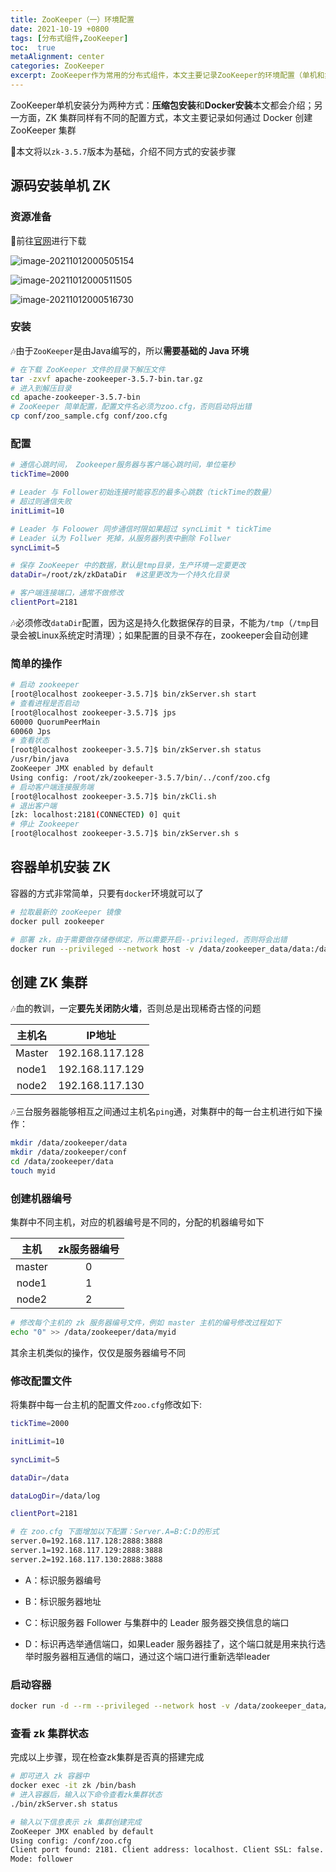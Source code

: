 ```yaml
---
title: ZooKeeper（一）环境配置
date: 2021-10-19 +0800
tags: [分布式组件,ZooKeeper]
toc:  true
metaAlignment: center
categories: ZooKeeper
excerpt: ZooKeeper作为常用的分布式组件，本文主要记录ZooKeeper的环境配置（单机和集群）
---
```

<!-- toc -->


ZooKeeper单机安装分为两种方式：**压缩包安装**和**Docker安装**本文都会介绍；另一方面，ZK 集群同样有不同的配置方式，本文主要记录如何通过 Docker 创建 ZooKeeper 集群

:dart:本文将以`zk-3.5.7`版本为基础，介绍不同方式的安装步骤

## 源码安装单机 ZK

### 资源准备

:book:前往[官网](https://zookeeper.apache.org/  )进行下载

![image-20211012000505154](/assets/images/zookeeper/image-20211012000505154.png)

![image-20211012000511505](/assets/images/zookeeper/image-20211012000511505.png)

![image-20211012000516730](/assets/images/zookeeper/image-20211012000516730.png)

### 安装

:notes:由于`ZooKeeper`是由Java编写的，所以**需要基础的 Java 环境**

```bash
# 在下载 ZooKeeper 文件的目录下解压文件
tar -zxvf apache-zookeeper-3.5.7-bin.tar.gz 
# 进入到解压目录
cd apache-zookeeper-3.5.7-bin
# ZooKeeper 简单配置，配置文件名必须为zoo.cfg，否则启动将出错
cp conf/zoo_sample.cfg conf/zoo.cfg
```

### 配置

```bash
# 通信心跳时间， Zookeeper服务器与客户端心跳时间，单位毫秒
tickTime=2000

# Leader 与 Follower初始连接时能容忍的最多心跳数（tickTime的数量）
# 超过则通信失败
initLimit=10

# Leader 与 Foloower 同步通信时限如果超过 syncLimit * tickTime
# Leader 认为 Follwer 死掉，从服务器列表中删除 Follwer
syncLimit=5

# 保存 ZooKeeper 中的数据，默认是tmp目录，生产环境一定要更改
dataDir=/root/zk/zkDataDir	#这里更改为一个持久化目录

# 客户端连接端口，通常不做修改
clientPort=2181
```

:notes:必须修改`dataDir`配置，因为这是持久化数据保存的目录，不能为`/tmp`（`/tmp`目录会被Linux系统定时清理）；如果配置的目录不存在，zookeeper会自动创建

### 简单的操作

```bash
# 启动 zookeeper
[root@localhost zookeeper-3.5.7]$ bin/zkServer.sh start
# 查看进程是否启动
[root@localhost zookeeper-3.5.7]$ jps
60000 QuorumPeerMain
60060 Jps
# 查看状态
[root@localhost zookeeper-3.5.7]$ bin/zkServer.sh status
/usr/bin/java
ZooKeeper JMX enabled by default
Using config: /root/zk/zookeeper-3.5.7/bin/../conf/zoo.cfg
# 启动客户端连接服务端
[root@localhost zookeeper-3.5.7]$ bin/zkCli.sh
# 退出客户端
[zk: localhost:2181(CONNECTED) 0] quit
# 停止 Zookeeper
[root@localhost zookeeper-3.5.7]$ bin/zkServer.sh s
```

## 容器单机安装 ZK

容器的方式非常简单，只要有`docker`环境就可以了

```bash
# 拉取最新的 zooKeeper 镜像
docker pull zookeeper

# 部署 zk，由于需要做存储卷绑定，所以需要开启--privileged，否则将会出错
docker run --privileged --network host -v /data/zookeeper_data/data:/data -v /data/zookeeper_data/conf:/conf  --name zk-2181 zookeeper
```

## 创建 ZK 集群

:notes:血的教训，一定**要先关闭防火墙**，否则总是出现稀奇古怪的问题

| 主机名 |     IP地址      |
| :----: | :-------------: |
| Master | 192.168.117.128 |
| node1  | 192.168.117.129 |
| node2  | 192.168.117.130 |

:notes:三台服务器能够相互之间通过主机名`ping`通，对集群中的每一台主机进行如下操作：

```bash
mkdir /data/zookeeper/data
mkdir /data/zookeeper/conf
cd /data/zookeeper/data
touch myid
```

### 创建机器编号

集群中不同主机，对应的机器编号是不同的，分配的机器编号如下

|  主机  | zk服务器编号 |
| :----: | :----------: |
| master |      0       |
| node1  |      1       |
| node2  |      2       |

```bash
# 修改每个主机的 zk 服务器编号文件，例如 master 主机的编号修改过程如下
echo "0" >> /data/zookeeper/data/myid
```

其余主机类似的操作，仅仅是服务器编号不同

### 修改配置文件

将集群中每一台主机的配置文件`zoo.cfg`修改如下:

```bash
tickTime=2000

initLimit=10

syncLimit=5

dataDir=/data

dataLogDir=/data/log

clientPort=2181

# 在 zoo.cfg 下面增加以下配置：Server.A=B:C:D的形式
server.0=192.168.117.128:2888:3888
server.1=192.168.117.129:2888:3888
server.2=192.168.117.130:2888:3888
```

- A：标识服务器编号

- B：标识服务器地址

- C：标识服务器 Follower 与集群中的 Leader 服务器交换信息的端口

- D：标识再选举通信端口，如果Leader 服务器挂了，这个端口就是用来执行选举时服务器相互通信的端口，通过这个端口进行重新选举leader

### 启动容器

```bash
docker run -d --rm --privileged --network host -v /data/zookeeper_data/data:/data -v /data/zookeeper_data/conf:/conf -p 2888:2888 -p 3888:3888  --name zk zookeeper
```

### 查看 zk 集群状态
完成以上步骤，现在检查zk集群是否真的搭建完成
```bash
# 即可进入 zk 容器中
docker exec -it zk /bin/bash
# 进入容器后，输入以下命令查看zk集群状态
./bin/zkServer.sh status

# 输入以下信息表示 zk 集群创建完成
ZooKeeper JMX enabled by default
Using config: /conf/zoo.cfg
Client port found: 2181. Client address: localhost. Client SSL: false.
Mode: follower
```